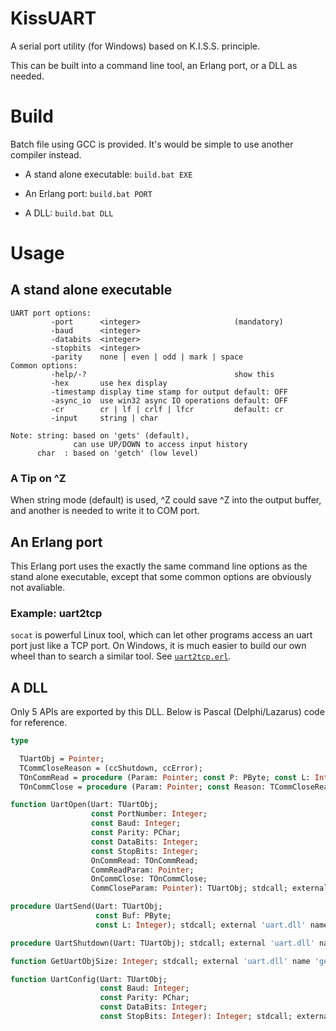 # KissUART

A serial port utility (for Windows) based on K.I.S.S. principle.

This can be built into a command line tool, an Erlang port, or a DLL as needed.

# Build

Batch file using GCC is provided. It's would be simple to use another compiler
instead.

* A stand alone executable:  `build.bat EXE`

* An Erlang port: `build.bat PORT`

* A DLL: `build.bat DLL`

# Usage

## A stand alone executable

```
UART port options:
         -port      <integer>                     (mandatory)
         -baud      <integer>
         -databits  <integer>
         -stopbits  <integer>
         -parity    none | even | odd | mark | space
Common options:
         -help/-?                                 show this
         -hex       use hex display
         -timestamp display time stamp for output default: OFF
         -async_io  use win32 async IO operations default: OFF
         -cr        cr | lf | crlf | lfcr         default: cr
         -input     string | char

Note: string: based on 'gets' (default),
              can use UP/DOWN to access input history
      char  : based on 'getch' (low level)
```

### A Tip on ^Z

When string mode (default) is used, ^Z<Enter> could save ^Z into the output buffer, and another <Enter> is needed to
write it to COM port.

## An Erlang port

This Erlang port uses the exactly the same command line options as the stand alone executable, except that some common
options are obviously not avaliable.

### Example: uart2tcp

`socat` is powerful Linux tool, which can let other programs access an uart port
just like a TCP port. On Windows, it is much easier to build our own wheel than
to search a similar tool. See [`uart2tcp.erl`](uart2tcp.erl).

## A DLL

Only 5 APIs are exported by this DLL. Below is Pascal (Delphi/Lazarus) code for reference.

```Pascal
type

  TUartObj = Pointer;
  TCommCloseReason = (ccShutdown, ccError);
  TOnCommRead = procedure (Param: Pointer; const P: PByte; const L: Integer);
  TOnCommClose = procedure (Param: Pointer; const Reason: TCommCloseReason);

function UartOpen(Uart: TUartObj;
                  const PortNumber: Integer;
                  const Baud: Integer;
                  const Parity: PChar;
                  const DataBits: Integer;
                  const StopBits: Integer;
                  OnCommRead: TOnCommRead;
                  CommReadParam: Pointer;
                  OnCommClose: TOnCommClose;
                  CommCloseParam: Pointer): TUartObj; stdcall; external 'uart.dll' name 'uart_open@40';

procedure UartSend(Uart: TUartObj;
                   const Buf: PByte;
                   const L: Integer); stdcall; external 'uart.dll' name 'uart_send@12';

procedure UartShutdown(Uart: TUartObj); stdcall; external 'uart.dll' name 'uart_shutdown@4';

function GetUartObjSize: Integer; stdcall; external 'uart.dll' name 'get_uart_obj_size@0';

function UartConfig(Uart: TUartObj;
                    const Baud: Integer;
                    const Parity: PChar;
                    const DataBits: Integer;
                    const StopBits: Integer): Integer; stdcall; external 'uart.dll' name 'uart_config@20';
```



